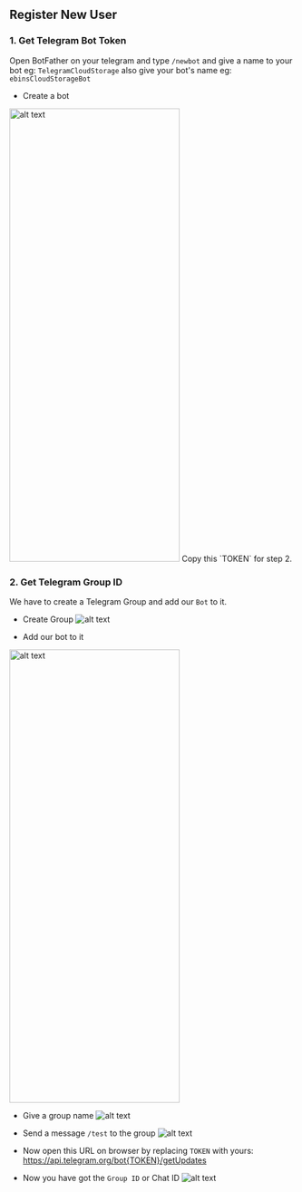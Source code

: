 ## Register New User

### 1. Get Telegram Bot Token

Open BotFather on your telegram and type `/newbot` and give a name to your bot eg: `TelegramCloudStorage` also give your bot's name eg: `ebinsCloudStorageBot`

- Create a bot
 <img src="./create-bot-token.png" alt="alt text" width="300" height="800">
  Copy this `TOKEN` for step 2.

### 2. Get Telegram Group ID

We have to create a Telegram Group and add our `Bot` to it.

- Create Group
  ![alt text](./create-group-1.png)

- Add our bot to it
<img src="./create-group-2.png" alt="alt text" width="300" height="800">

- Give a group name
  ![alt text](./create-group-3.png)
  
- Send a message `/test` to the group
  ![alt text](./create-group-4.png)
- Now open this URL on browser by replacing `TOKEN` with yours: https://api.telegram.org/bot{TOKEN}/getUpdates
- Now you have got the `Group ID` or Chat ID
  ![alt text](./call-bot-api.png)
